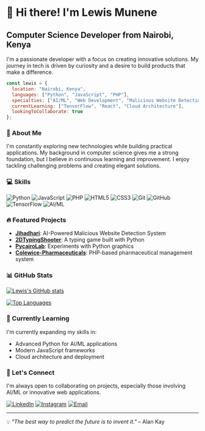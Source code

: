 # 👋 Hi there! I'm Lewis Munene

## Computer Science Developer from Nairobi, Kenya

I'm a passionate developer with a focus on creating innovative solutions. My journey in tech is driven by curiosity and a desire to build products that make a difference.

```javascript
const lewis = {
  location: "Nairobi, Kenya",
  languages: ["Python", "JavaScript", "PHP"],
  specialties: ["AI/ML", "Web Development", "Malicious Website Detection"],
  currentLearning: ["TensorFlow", "React", "Cloud Architecture"],
  lookingToCollaborate: true
};
```

### 🚀 About Me

I'm constantly exploring new technologies while building practical applications. My background in computer science gives me a strong foundation, but I believe in continuous learning and improvement. I enjoy tackling challenging problems and creating elegant solutions.

### 💻 Skills

![Python](https://img.shields.io/badge/-Python-3776AB?style=flat-square&logo=python&logoColor=white)
![JavaScript](https://img.shields.io/badge/-JavaScript-F7DF1E?style=flat-square&logo=javascript&logoColor=black)
![PHP](https://img.shields.io/badge/-PHP-777BB4?style=flat-square&logo=php&logoColor=white)
![HTML5](https://img.shields.io/badge/-HTML5-E34F26?style=flat-square&logo=html5&logoColor=white)
![CSS3](https://img.shields.io/badge/-CSS3-1572B6?style=flat-square&logo=css3&logoColor=white)
![Git](https://img.shields.io/badge/-Git-F05032?style=flat-square&logo=git&logoColor=white)
![GitHub](https://img.shields.io/badge/-GitHub-181717?style=flat-square&logo=github&logoColor=white)
![TensorFlow](https://img.shields.io/badge/-TensorFlow-FF6F00?style=flat-square&logo=tensorflow&logoColor=white)
![AI/ML](https://img.shields.io/badge/-AI%2FML-01D277?style=flat-square)

### 🔥 Featured Projects

- **[Jihadhari](https://github.com/LewisMunene/Jihadhari)**: AI-Powered Malicious Website Detection System
- **[2DTypingShooter](https://github.com/LewisMunene/2DTypingShooter)**: A typing game built with Python
- **[PycairoLab](https://github.com/LewisMunene/PycairoLab)**: Experiments with Python graphics
- **[Colewice-Pharmaceuticals](https://github.com/LewisMunene/Colewice-Pharmaceuticals)**: PHP-based pharmaceutical management system

### 📊 GitHub Stats

[![Lewis's GitHub stats](https://github-readme-stats.vercel.app/api?username=LewisMunene&show_icons=true&theme=tokyonight)](https://github.com/LewisMunene)

[![Top Languages](https://github-readme-stats.vercel.app/api/top-langs/?username=LewisMunene&layout=compact&theme=tokyonight)](https://github.com/LewisMunene)

### 🌱 Currently Learning

I'm currently expanding my skills in:
- Advanced Python for AI/ML applications
- Modern JavaScript frameworks
- Cloud architecture and deployment

### 🤝 Let's Connect

I'm always open to collaborating on projects, especially those involving AI/ML or innovative web applications.

[![LinkedIn](https://img.shields.io/badge/-LinkedIn-0077B5?style=flat-square&logo=linkedin&logoColor=white)](https://www.linkedin.com/in/lewis-muthee-365b4b2a8/)
[![Instagram](https://img.shields.io/badge/-Instagram-E4405F?style=flat-square&logo=instagram&logoColor=white)](https://www.instagram.com/l_ewis_m/?__pwa=1)
[![Email](https://img.shields.io/badge/-Email-D14836?style=flat-square&logo=gmail&logoColor=white)](mailto:lwsmuthee@gmail.com)

---

💡 *"The best way to predict the future is to invent it."* – Alan Kay
